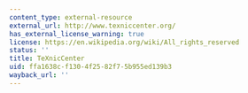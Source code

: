 ```yaml
---
content_type: external-resource
external_url: http://www.texniccenter.org/
has_external_license_warning: true
license: https://en.wikipedia.org/wiki/All_rights_reserved
status: ''
title: TeXnicCenter
uid: ffa1638c-f130-4f25-82f7-5b955ed139b3
wayback_url: ''
---
```

